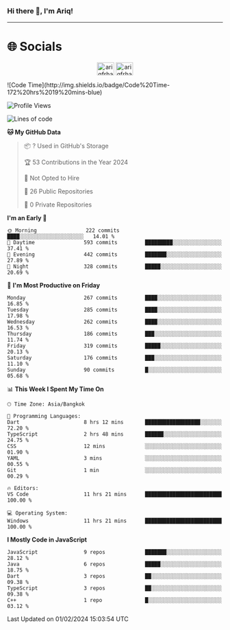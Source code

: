 ### Hi there 👋, I'm Ariq!
<hr>
<h1 align="">🌐 Socials</h1>
<p align="center">
<a href="https://www.linkedin.com/in/ariqfarhan/" target="blank"><img align="center" src="https://raw.githubusercontent.com/rahuldkjain/github-profile-readme-generator/master/src/images/icons/Social/linked-in-alt.svg" alt="ariqfrhan" height="30" width="40" /></a>
<a href="https://instagram.com/ariqfrhan" target="blank"><img align="center" src="https://raw.githubusercontent.com/rahuldkjain/github-profile-readme-generator/master/src/images/icons/Social/instagram.svg" alt="ariqfrhan" height="30" width="40" /></a>
</p>
<!--START_SECTION:waka-->
![Code Time](http://img.shields.io/badge/Code%20Time-172%20hrs%2019%20mins-blue)

![Profile Views](http://img.shields.io/badge/Profile%20Views-42-blue)

![Lines of code](https://img.shields.io/badge/From%20Hello%20World%20I%27ve%20Written-8.5%20million%20lines%20of%20code-blue)

**🐱 My GitHub Data** 

> 📦 ? Used in GitHub's Storage 
 > 
> 🏆 53 Contributions in the Year 2024
 > 
> 🚫 Not Opted to Hire
 > 
> 📜 26 Public Repositories 
 > 
> 🔑 0 Private Repositories 
 > 
**I'm an Early 🐤** 

```text
🌞 Morning                222 commits         ████░░░░░░░░░░░░░░░░░░░░░   14.01 % 
🌆 Daytime                593 commits         █████████░░░░░░░░░░░░░░░░   37.41 % 
🌃 Evening                442 commits         ███████░░░░░░░░░░░░░░░░░░   27.89 % 
🌙 Night                  328 commits         █████░░░░░░░░░░░░░░░░░░░░   20.69 % 
```
📅 **I'm Most Productive on Friday** 

```text
Monday                   267 commits         ████░░░░░░░░░░░░░░░░░░░░░   16.85 % 
Tuesday                  285 commits         ████░░░░░░░░░░░░░░░░░░░░░   17.98 % 
Wednesday                262 commits         ████░░░░░░░░░░░░░░░░░░░░░   16.53 % 
Thursday                 186 commits         ███░░░░░░░░░░░░░░░░░░░░░░   11.74 % 
Friday                   319 commits         █████░░░░░░░░░░░░░░░░░░░░   20.13 % 
Saturday                 176 commits         ███░░░░░░░░░░░░░░░░░░░░░░   11.10 % 
Sunday                   90 commits          █░░░░░░░░░░░░░░░░░░░░░░░░   05.68 % 
```


📊 **This Week I Spent My Time On** 

```text
🕑︎ Time Zone: Asia/Bangkok

💬 Programming Languages: 
Dart                     8 hrs 12 mins       ██████████████████░░░░░░░   72.20 % 
TypeScript               2 hrs 48 mins       ██████░░░░░░░░░░░░░░░░░░░   24.75 % 
CSS                      12 mins             ░░░░░░░░░░░░░░░░░░░░░░░░░   01.90 % 
YAML                     3 mins              ░░░░░░░░░░░░░░░░░░░░░░░░░   00.55 % 
Git                      1 min               ░░░░░░░░░░░░░░░░░░░░░░░░░   00.29 % 

🔥 Editors: 
VS Code                  11 hrs 21 mins      █████████████████████████   100.00 % 

💻 Operating System: 
Windows                  11 hrs 21 mins      █████████████████████████   100.00 % 
```

**I Mostly Code in JavaScript** 

```text
JavaScript               9 repos             ███████░░░░░░░░░░░░░░░░░░   28.12 % 
Java                     6 repos             █████░░░░░░░░░░░░░░░░░░░░   18.75 % 
Dart                     3 repos             ██░░░░░░░░░░░░░░░░░░░░░░░   09.38 % 
TypeScript               3 repos             ██░░░░░░░░░░░░░░░░░░░░░░░   09.38 % 
C++                      1 repo              █░░░░░░░░░░░░░░░░░░░░░░░░   03.12 % 
```




 Last Updated on 01/02/2024 15:03:54 UTC
<!--END_SECTION:waka-->
